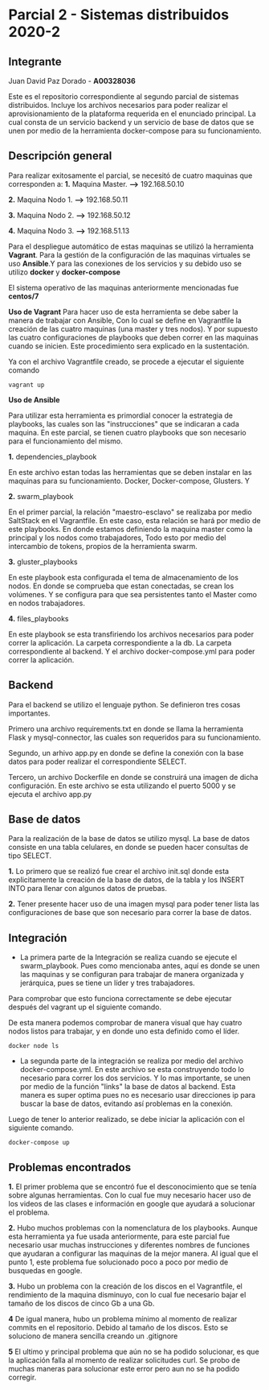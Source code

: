 # Parcial 2 - Sistemas distribuidos 2020-2

## Integrante

Juan David Paz Dorado - **A00328036**


Este es el repositorio correspondiente al segundo parcial de sistemas distribuidos. 
Incluye los archivos necesarios para poder realizar el aprovisionamiento de la plataforma requerida en el enunciado principal. La cual consta de un servicio backend y un servicio de base de datos que se unen por medio de la herramienta docker-compose para su funcionamiento. 


## Descripción general 

Para realizar exitosamente el parcial, se necesitó de cuatro maquinas que corresponden a: 
**1.** Maquina Master.  **-->** 192.168.50.10

**2.** Maquina Nodo 1.      **-->**         192.168.50.11

**3.** Maquina Nodo 2. 		 **-->**		192.168.50.12

**4.** Maquina Nodo 3. 	 **-->**		192.168.51.13

Para el despliegue automático de estas maquinas se utilizó la herramienta **Vagrant**. Para la gestión de la configuración de las maquinas virtuales se uso **Ansible**.Y para las conexiones de los servicios y su debido uso se utilizo **docker** y **docker-compose**

El sistema operativo de las maquinas anteriormente mencionadas fue **centos/7**

**Uso de Vagrant**
Para hacer uso de esta herramienta se debe saber la manera de trabajar con Ansible, Con lo cual se define en Vagrantfile la creación de las cuatro maquinas (una master y tres nodos). Y por supuesto las cuatro configuraciones de playbooks que deben correr en las maquinas cuando se inicien. Este procedimiento sera explicado en la sustentación.

Ya con el archivo Vagrantfile creado, se procede a ejecutar el siguiente comando

    vagrant up 


**Uso de Ansible**

Para utilizar esta herramienta es primordial conocer la estrategia de playbooks, las cuales son las "instrucciones" que se indicaran a cada maquina. En este parcial, se tienen cuatro playbooks que son necesario para el funcionamiento del mismo.

**1.** dependencies_playbook

En este archivo estan todas las herramientas que se deben instalar en las maquinas para su funcionamiento. Docker, Docker-compose, Glusters. Y

**2.** swarm_playbook

En el primer parcial, la relación "maestro-esclavo" se realizaba por medio SaltStack en el Vagrantfile. En este caso, esta relación se hará por medio de este playbooks. En donde estamos definiendo la maquina master como la principal y los nodos como trabajadores, Todo esto por medio del intercambio de tokens, propios de la herramienta swarm.

**3.** gluster_playbooks

En este playbook esta configurada el tema de almacenamiento de los nodos. En donde se comprueba que estan conectadas, se crean los volúmenes. Y se configura para que sea persistentes tanto el Master como en nodos trabajadores.

**4.** files_playbooks

En este playbook se esta transfiriendo los archivos necesarios para poder correr la aplicación. La carpeta correspondiente a la db. La carpeta correspondiente al backend. Y el archivo docker-compose.yml para poder correr la aplicación.



## Backend

Para el backend se utilizo el lenguaje python. Se definieron tres cosas importantes. 

Primero una archivo requirements.txt en donde se llama la herramienta Flask y mysql-connector, las cuales son requeridos para su funcionamiento.

Segundo, un arhivo app.py en donde se define la conexión con la base datos para poder realizar el correspondiente SELECT.

Tercero, un archivo Dockerfile en donde se construirá una imagen de dicha configuración. En este archivo se esta utilizando el puerto 5000 y se ejecuta el archivo app.py


## Base de datos

Para la realización de la base de datos se utilizo mysql. La base de datos consiste en una tabla celulares, en donde se pueden hacer consultas de tipo SELECT.

**1.** Lo primero que se realizó fue crear el archivo init.sql donde esta explicitamente la creación de la base de datos, de la tabla y los INSERT INTO para llenar con algunos datos de pruebas.

**2.** Tener presente hacer uso de una imagen mysql para poder tener lista las configuraciones de base que son necesario para correr la base de datos.


## Integración

 - La primera parte de la Integración se realiza cuando se ejecute el swarm_playbook. Pues como mencionaba antes, aquí es donde se unen las maquinas y se configuran para trabajar de manera organizada y jerárquica, pues se tiene un líder y tres trabajadores.

Para comprobar que esto funciona correctamente se debe ejecutar después del vagrant up el siguiente comando.

De esta manera podemos comprobar de manera visual que hay cuatro nodos listos para trabajar, y en donde uno esta definido como el líder.


    docker node ls


 - La segunda parte de la integración se realiza por medio del archivo docker-compose.yml. En este archivo se esta construyendo todo lo necesario para correr los dos servicios. Y lo mas importante, se unen por medio de la función "links" la base de datos al backend. Esta manera es super optima pues no es necesario usar direcciones ip para buscar la base de datos, evitando así problemas en la conexión.

Luego de tener lo anterior realizado, se debe iniciar la aplicación con el siguiente comando.

    docker-compose up

## Problemas encontrados

**1.** El primer problema que se encontró fue el desconocimiento que se tenía sobre algunas herramientas. Con lo cual fue muy necesario hacer uso de los videos de las clases e información en google que ayudará a solucionar el problema. 

**2.** Hubo muchos problemas con la nomenclatura de los playbooks. Aunque esta herramienta ya fue usada anteriormente, para este parcial fue necesario usar muchas instrucciones y diferentes nombres de funciones que ayudaran a configurar las maquinas de la mejor manera. Al igual que el punto 1, este problema fue solucionado poco a poco por medio de busquedas en google.

**3.** Hubo un problema con la creación de los discos en el Vagrantfile, el rendimiento de la maquina disminuyo, con lo cual fue necesario bajar el tamaño de los discos de cinco Gb a una Gb.

**4** De igual manera, hubo un problema mínimo al momento de realizar commits en el repositorio. Debido al tamaño de los discos. Esto se soluciono de manera sencilla creando un .gitignore

**5** El ultimo y principal problema que aún no se ha podido solucionar, es que la aplicación falla al momento de realizar solicitudes curl. Se probo de muchas maneras para solucionar este error pero aun no se ha podido corregir.
 
